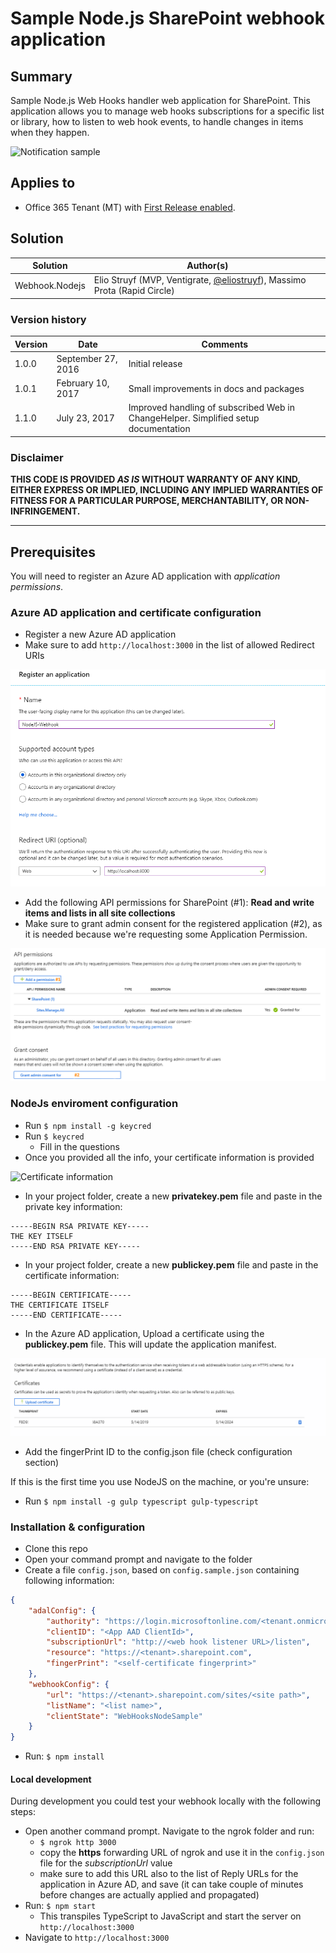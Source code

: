 # Sample Node.js SharePoint webhook application

## Summary

Sample Node.js Web Hooks handler web application for SharePoint. This application allows you to manage web hooks subscriptions for a specific list or library, how to listen to web hook events, to handle changes in items when they happen.

![Notification sample](./assets/homepage-view.png)

## Applies to

- Office 365 Tenant (MT) with [First Release enabled](https://support.office.com/en-us/article/Set-up-the-Standard-or-First-Release-options-in-Office-365-3b3adfa4-1777-4ff0-b606-fb8732101f47).

## Solution
Solution | Author(s)
---------|----------
Webhook.Nodejs | Elio Struyf (MVP, Ventigrate, [@eliostruyf](https://twitter.com/eliostruyf)), Massimo Prota (Rapid Circle)

### Version history
Version  | Date | Comments
---------| -----| --------
1.0.0  | September 27, 2016 | Initial release
1.0.1  | February 10, 2017 | Small improvements in docs and packages
1.1.0  | July 23, 2017 | Improved handling of subscribed Web in ChangeHelper. Simplified setup documentation

### Disclaimer
**THIS CODE IS PROVIDED *AS IS* WITHOUT WARRANTY OF ANY KIND, EITHER EXPRESS OR IMPLIED, INCLUDING ANY IMPLIED WARRANTIES OF FITNESS FOR A PARTICULAR PURPOSE, MERCHANTABILITY, OR NON-INFRINGEMENT.**

---

## Prerequisites

You will need to register an Azure AD application with *application permissions*.

### Azure AD application and certificate configuration
- Register a new Azure AD application
- Make sure to add `http://localhost:3000` in the list of allowed Redirect URIs

![Redirect URIs](./assets/azure-ad-replyurls-1.png)

- Add the following API permissions for SharePoint (#1): **Read and write items and lists in all site collections**
- Make sure to grant admin consent for the registered application (#2), as it is needed because we're requesting some Application Permission.  
  
![Read & Write permissions](./assets/azure-ad-permissions.png)

### NodeJs enviroment configuration
- Run `$ npm install -g keycred`
- Run `$ keycred`
    - Fill in the questions
- Once you provided all the info, your certificate information is provided

![Certificate information](./assets/certificate.png)

- In your project folder, create a new **privatekey.pem** file and paste in the private key information:

```
-----BEGIN RSA PRIVATE KEY-----
THE KEY ITSELF
-----END RSA PRIVATE KEY-----
```

- In your project folder, create a new **publickey.pem** file and paste in the certificate information: 

```
-----BEGIN CERTIFICATE-----
THE CERTIFICATE ITSELF
-----END CERTIFICATE-----
```


- In the Azure AD application, Upload a certificate using the **publickey.pem** file. This will update the application manifest.

![Add certificate](./assets/azure-ad-add-certificate.png)

- Add the fingerPrint ID to the config.json file (check configuration section)

If this is the first time you use NodeJS on the machine, or you're unsure:

-  Run `$ npm install -g gulp typescript gulp-typescript`

### Installation & configuration
- Clone this repo
- Open your command prompt and navigate to the folder
- Create a file `config.json`, based on `config.sample.json` containing following information:
```JSON
{
    "adalConfig": {
        "authority": "https://login.microsoftonline.com/<tenant.onmicrosoft.com>",
        "clientID": "<App AAD ClientId>",
        "subscriptionUrl": "http://<web hook listener URL>/listen",
        "resource": "https://<tenant>.sharepoint.com",
        "fingerPrint": "<self-certificate fingerprint>"
    },
    "webhookConfig": {
        "url": "https://<tenant>.sharepoint.com/sites/<site path>",
        "listName": "<list name>",
        "clientState": "WebHooksNodeSample"
    }
}
```

- Run: `$ npm install`

####  Local development
During development you could test your webhook locally with the following steps:
- Open another command prompt. Navigate to the ngrok folder and run:
    - `$ ngrok http 3000`
    - copy the **https** forwarding URL of ngrok and use it in the `config.json` file for the _subscriptionUrl_ value
    - make sure to add this URL also to the list of Reply URLs for the application in Azure AD, and save (it can take couple of minutes before changes are actually applied and propagated)
- Run: `$ npm start`
    - This transpiles TypeScript to JavaScript and start the server on `http://localhost:3000`
- Navigate to `http://localhost:3000`